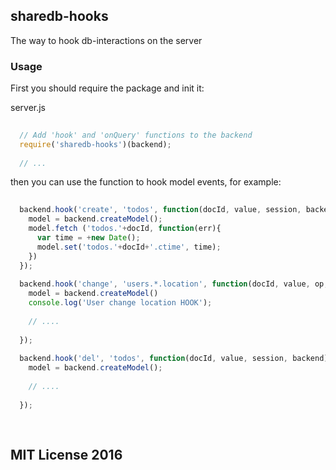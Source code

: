 ## sharedb-hooks

The way to hook db-interactions on the server

### Usage

First you should require the package and init it:

server.js

```js
  
  // Add 'hook' and 'onQuery' functions to the backend 
  require('sharedb-hooks')(backend);
  
  // ...
```

then you can use the function to hook model events, for example:

```js
  
  backend.hook('create', 'todos', function(docId, value, session, backend) {
    model = backend.createModel();
    model.fetch ('todos.'+docId, function(err){
      var time = +new Date();
      model.set('todos.'+docId+'.ctime', time);
    })
  });
  
  backend.hook('change', 'users.*.location', function(docId, value, op, session, backend){
    model = backend.createModel()
    console.log('User change location HOOK');
    
    // ....
    
  });
  
  backend.hook('del', 'todos', function(docId, value, session, backend) {
    model = backend.createModel();
    
    // ....
    
  });
  
  
```

## MIT License 2016


